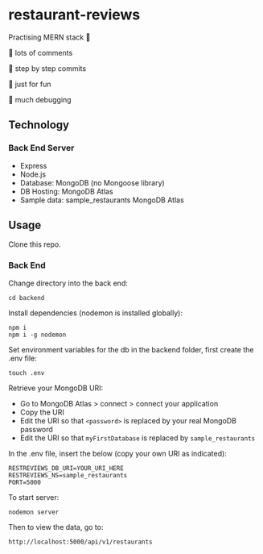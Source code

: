 # restaurant-reviews

Practising MERN stack 🐳

🌸  lots of comments

🌸  step by step commits

🌸  just for fun

🌸  much debugging

## Technology

### Back End Server
* Express
* Node.js
* Database: MongoDB (no Mongoose library)
* DB Hosting: MongoDB Atlas
* Sample data: sample_restaurants MongoDB Atlas

## Usage

Clone this repo.

### Back End

Change directory into the back end: 
```
cd backend
```

Install dependencies (nodemon is installed globally): 
```
npm i
npm i -g nodemon
```

Set environment variables for the db in the backend folder, first create the .env file:
```
touch .env
```

Retrieve your MongoDB URI:
* Go to MongoDB Atlas > connect > connect your application
* Copy the URI
* Edit the URI so that `<password>` is replaced by your real MongoDB password
* Edit the URI so that `myFirstDatabase` is replaced by `sample_restaurants`

In the .env file, insert the below (copy your own URI as indicated):
```
RESTREVIEWS_DB_URI=YOUR_URI_HERE
RESTREVIEWS_NS=sample_restaurants
PORT=5000
```

To start server:
```
nodemon server
```

Then to view the data, go to:
```
http://localhost:5000/api/v1/restaurants
```
 